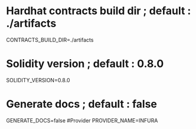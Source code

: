 # Hardhat contracts build dir ; default : ./artifacts
CONTRACTS_BUILD_DIR=./artifacts
# Solidity version ; default : 0.8.0
SOLIDITY_VERSION=0.8.0
# Generate docs ; default : false
GENERATE_DOCS=false
#Provider
PROVIDER_NAME=INFURA